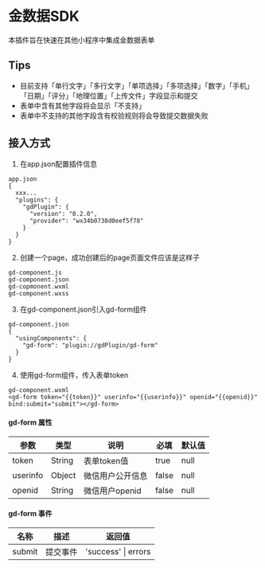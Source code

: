 # 金数据SDK

本插件旨在快速在其他小程序中集成金数据表单

## Tips
* 目前支持「单行文字」「多行文字」「单项选择」「多项选择」「数字」「手机」「日期」「评分」「地理位置」「上传文件」字段显示和提交
* 表单中含有其他字段将会显示「不支持」
* 表单中不支持的其他字段含有校验规则将会导致提交数据失败

## 接入方式 
1. 在app.json配置插件信息

```
app.json
{
  xxx...
  "plugins": {
    "gdPlugin": {
      "version": "0.2.0",
      "provider": "wx34b0738d0eef5f78"
    }
  }
}
```

2. 创建一个page，成功创建后的page页面文件应该是这样子

```
gd-component.js
gd-component.json
gd-copmonent.wxml
gd-component.wxss
```

3. 在gd-component.json引入gd-form组件

```
gd-component.json
{
  "usingComponents": {
    "gd-form": "plugin://gdPlugin/gd-form"
  }
}
```

4. 使用gd-form组件，传入表单token

```
gd-component.wxml
<gd-form token="{{token}}" userinfo="{{userinfo}}" openid="{{openid}}" bind:submit="submit"></gd-form>
```

#### gd-form 属性
| 参数 | 类型 | 说明 | 必填 | 默认值 |
| --- | ---| ----| --- | ----|
| token| String | 表单token值 | true | null
| userinfo | Object | 微信用户公开信息 | false | null
| openid | String | 微信用户openid | false | null
#### gd-form 事件
| 名称 | 描述 | 返回值|
| --- | --- | ---|
| submit | 提交事件 | 'success' &#124; errors |
